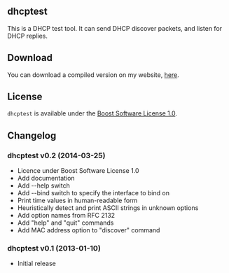 ## dhcptest

This is a DHCP test tool. It can send DHCP discover packets, and listen for DHCP replies.

## Download

You can download a compiled version on my website, [here](http://files.thecybershadow.net/dhcptest/).

## License

`dhcptest` is available under the [Boost Software License 1.0](http://www.boost.org/LICENSE_1_0.txt).

## Changelog

### dhcptest v0.2 (2014-03-25)

 * Licence under Boost Software License 1.0
 * Add documentation
 * Add --help switch
 * Add --bind switch to specify the interface to bind on
 * Print time values in human-readable form
 * Heuristically detect and print ASCII strings in unknown options
 * Add option names from RFC 2132
 * Add "help" and "quit" commands
 * Add MAC address option to "discover" command

### dhcptest v0.1 (2013-01-10)

 * Initial release

